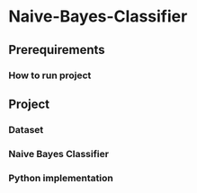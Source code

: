 # Naive-Bayes-Classifier


## Prerequirements

### How to run project




## Project

### Dataset




### Naive Bayes Classifier



### Python implementation

